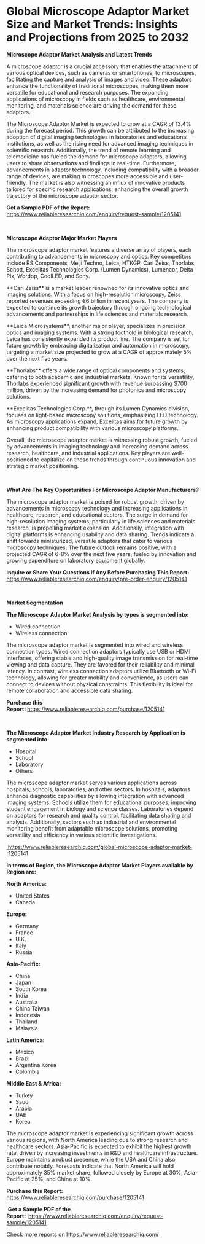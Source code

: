 <p><h1>Global Microscope Adaptor Market Size and Market Trends: Insights and Projections from 2025 to 2032</h1></p><p><strong>Microscope Adaptor Market Analysis and Latest Trends</strong></p>
<p><p>A microscope adaptor is a crucial accessory that enables the attachment of various optical devices, such as cameras or smartphones, to microscopes, facilitating the capture and analysis of images and video. These adaptors enhance the functionality of traditional microscopes, making them more versatile for educational and research purposes. The expanding applications of microscopy in fields such as healthcare, environmental monitoring, and materials science are driving the demand for these adaptors.</p><p>The Microscope Adaptor Market is expected to grow at a CAGR of 13.4% during the forecast period. This growth can be attributed to the increasing adoption of digital imaging technologies in laboratories and educational institutions, as well as the rising need for advanced imaging techniques in scientific research. Additionally, the trend of remote learning and telemedicine has fueled the demand for microscope adaptors, allowing users to share observations and findings in real-time. Furthermore, advancements in adaptor technology, including compatibility with a broader range of devices, are making microscopes more accessible and user-friendly. The market is also witnessing an influx of innovative products tailored for specific research applications, enhancing the overall growth trajectory of the microscope adaptor sector.</p></p>
<p><strong>Get a Sample PDF of the Report:&nbsp;</strong> <a href="https://www.reliableresearchiq.com/enquiry/request-sample/1205141?utm_campaign=2843&utm_medium=2&utm_source=Github&utm_content=ia&utm_term=10042025&utm_id=microscope-adaptor">https://www.reliableresearchiq.com/enquiry/request-sample/1205141</a></p>
<p>&nbsp;</p>
<p><strong>Microscope Adaptor Major Market Players</strong></p>
<p><p>The microscope adaptor market features a diverse array of players, each contributing to advancements in microscopy and optics. Key competitors include RS Components, Meiji Techno, Leica, HTKGP, Carl Zeiss, Thorlabs, Schott, Excelitas Technologies Corp. (Lumen Dynamics), Lumencor, Delta Pix, Wordop, CoolLED, and Sony.</p><p>**Carl Zeiss** is a market leader renowned for its innovative optics and imaging solutions. With a focus on high-resolution microscopy, Zeiss reported revenues exceeding €6 billion in recent years. The company is expected to continue its growth trajectory through ongoing technological advancements and partnerships in life sciences and materials research.</p><p>**Leica Microsystems**, another major player, specializes in precision optics and imaging systems. With a strong foothold in biological research, Leica has consistently expanded its product line. The company is set for future growth by embracing digitalization and automation in microscopy, targeting a market size projected to grow at a CAGR of approximately 5% over the next five years.</p><p>**Thorlabs** offers a wide range of optical components and systems, catering to both academic and industrial markets. Known for its versatility, Thorlabs experienced significant growth with revenue surpassing $700 million, driven by the increasing demand for photonics and microscopy solutions.</p><p>**Excelitas Technologies Corp.**, through its Lumen Dynamics division, focuses on light-based microscopy solutions, emphasizing LED technology. As microscopy applications expand, Excelitas aims for future growth by enhancing product compatibility with various microscopy platforms.</p><p>Overall, the microscope adaptor market is witnessing robust growth, fueled by advancements in imaging technology and increasing demand across research, healthcare, and industrial applications. Key players are well-positioned to capitalize on these trends through continuous innovation and strategic market positioning.</p></p>
<p>&nbsp;</p>
<p><strong>What Are The Key Opportunities For Microscope Adaptor Manufacturers?</strong></p>
<p><p>The microscope adaptor market is poised for robust growth, driven by advancements in microscopy technology and increasing applications in healthcare, research, and educational sectors. The surge in demand for high-resolution imaging systems, particularly in life sciences and materials research, is propelling market expansion. Additionally, integration with digital platforms is enhancing usability and data sharing. Trends indicate a shift towards miniaturized, versatile adaptors that cater to various microscopy techniques. The future outlook remains positive, with a projected CAGR of 6-8% over the next five years, fueled by innovation and growing expenditure on laboratory equipment globally.</p></p>
<p><strong>Inquire or Share Your Questions If Any Before Purchasing This Report:</strong> <a href="https://www.reliableresearchiq.com/enquiry/pre-order-enquiry/1205141?utm_campaign=2843&utm_medium=2&utm_source=Github&utm_content=ia&utm_term=10042025&utm_id=microscope-adaptor">https://www.reliableresearchiq.com/enquiry/pre-order-enquiry/1205141</a></p>
<p>&nbsp;</p>
<p><strong>Market Segmentation</strong></p>
<p><strong>The Microscope Adaptor Market Analysis by types is segmented into:</strong></p>
<p><ul><li>Wired connection</li><li>Wireless connection</li></ul></p>
<p><p>The microscope adaptor market is segmented into wired and wireless connection types. Wired connection adaptors typically use USB or HDMI interfaces, offering stable and high-quality image transmission for real-time viewing and data capture. They are favored for their reliability and minimal latency. In contrast, wireless connection adaptors utilize Bluetooth or Wi-Fi technology, allowing for greater mobility and convenience, as users can connect to devices without physical constraints. This flexibility is ideal for remote collaboration and accessible data sharing.</p></p>
<p><strong>Purchase this Report:&nbsp;</strong><a href="https://www.reliableresearchiq.com/purchase/1205141?utm_campaign=2843&utm_medium=2&utm_source=Github&utm_content=ia&utm_term=10042025&utm_id=microscope-adaptor">https://www.reliableresearchiq.com/purchase/1205141</a></p>
<p>&nbsp;</p>
<p><strong>The Microscope Adaptor Market Industry Research by Application is segmented into:</strong></p>
<p><ul><li>Hospital</li><li>School</li><li>Laboratory</li><li>Others</li></ul></p>
<p><p>The microscope adaptor market serves various applications across hospitals, schools, laboratories, and other sectors. In hospitals, adaptors enhance diagnostic capabilities by allowing integration with advanced imaging systems. Schools utilize them for educational purposes, improving student engagement in biology and science classes. Laboratories depend on adaptors for research and quality control, facilitating data sharing and analysis. Additionally, sectors such as industrial and environmental monitoring benefit from adaptable microscope solutions, promoting versatility and efficiency in various scientific investigations.</p></p>
<p><a href="https://www.reliableresearchiq.com/global-microscope-adaptor-market-r1205141?utm_campaign=2843&utm_medium=2&utm_source=Github&utm_content=ia&utm_term=10042025&utm_id=microscope-adaptor">&nbsp;https://www.reliableresearchiq.com/global-microscope-adaptor-market-r1205141</a></p>
<p><strong>In terms of Region, the Microscope Adaptor Market Players available by Region are:</strong></p>
<p>
    <p> <strong> North America: </strong>
        <ul>
            <li>United States</li>
            <li>Canada</li>
        </ul>
        </p> 
    <p> <strong> Europe: </strong>
        <ul>
            <li>Germany</li>
            <li>France</li>
            <li>U.K.</li>
            <li>Italy</li>
            <li>Russia</li>
        </ul>
        </p> 
    <p> <strong> Asia-Pacific: </strong>
        <ul>
            <li>China</li>
            <li>Japan</li>
            <li>South Korea</li>
            <li>India</li>
            <li>Australia</li>
            <li>China Taiwan</li>
            <li>Indonesia</li>
            <li>Thailand</li>
            <li>Malaysia</li>
        </ul>
        </p> 
    <p> <strong> Latin America: </strong>
        <ul>
            <li>Mexico</li>
            <li>Brazil</li>
            <li>Argentina Korea</li>
            <li>Colombia</li>
        </ul>
        </p> 
    <p> <strong> Middle East & Africa: </strong>
        <ul>
            <li>Turkey</li>
            <li>Saudi</li>
            <li>Arabia</li>
            <li>UAE</li>
            <li>Korea</li>
        </ul>
    </p>
    </p>
<p><p>The microscope adaptor market is experiencing significant growth across various regions, with North America leading due to strong research and healthcare sectors. Asia-Pacific is expected to exhibit the highest growth rate, driven by increasing investments in R&D and healthcare infrastructure. Europe maintains a robust presence, while the USA and China also contribute notably. Forecasts indicate that North America will hold approximately 35% market share, followed closely by Europe at 30%, Asia-Pacific at 25%, and China at 10%.</p></p>
<p><strong>Purchase this Report: </strong><a href="https://www.reliableresearchiq.com/purchase/1205141?utm_campaign=2843&utm_medium=2&utm_source=Github&utm_content=ia&utm_term=10042025&utm_id=microscope-adaptor">https://www.reliableresearchiq.com/purchase/1205141</a></p>
<p>&nbsp;<strong>Get a Sample PDF of the Report:&nbsp;&nbsp;</strong><a href="https://www.reliableresearchiq.com/enquiry/request-sample/1205141?utm_campaign=2843&utm_medium=2&utm_source=Github&utm_content=ia&utm_term=10042025&utm_id=microscope-adaptor">https://www.reliableresearchiq.com/enquiry/request-sample/1205141</a></p>
<p><strong></strong></p>
<p>Check more reports on <a href="https://www.reliableresearchiq.com/?utm_campaign=2843&utm_medium=2&utm_source=Github&utm_content=ia&utm_term=10042025&utm_id=microscope-adaptor">https://www.reliableresearchiq.com/</a></p>